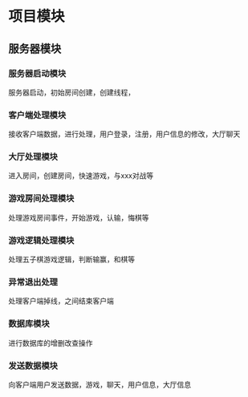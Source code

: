 # 项目模块
## 服务器模块
### 服务器启动模块
服务器启动，初始房间创建，创建线程，
### 客户端处理模块
接收客户端数据，进行处理，用户登录，注册，用户信息的修改，大厅聊天
### 大厅处理模块
进入房间，创建房间，快速游戏，与xxx对战等
### 游戏房间处理模块
处理游戏房间事件，开始游戏，认输，悔棋等
### 游戏逻辑处理模块
处理五子棋游戏逻辑，判断输赢，和棋等
### 异常退出处理
处理客户端掉线，之间结束客户端
### 数据库模块
进行数据库的增删改查操作
### 发送数据模块
向客户端用户发送数据，游戏，聊天，用户信息，大厅信息

